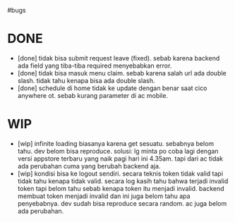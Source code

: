 #bugs
# DONE
- [done] tidak bisa submit request leave (fixed). sebab karena backend ada field yang tiba-tiba required menyebabkan error.
- [done] tidak bisa masuk menu claim. sebab karena salah url ada double slash. tidak tahu kenapa bisa ada double slash.
- [done] schedule di home tidak ke update dengan benar saat cico anywhere ot. sebab kurang parameter di ac mobile.
# WIP
- [wip] infinite loading biasanya karena get sesuatu. sebabnya belom tahu. dev belom bisa reproduce. solusi: lg minta po coba lagi dengan versi appstore terbaru yang naik pagi hari ini 4.35am. tapi dari ac tidak ada perubahan cuma yang berubah backend aja.
- [wip] kondisi bisa ke logout sendiri. secara teknis token tidak valid tapi tidak tahu kenapa tidak valid. secara log kasih tahu bahwa terjadi invalid token tapi belom tahu sebab kenapa token itu menjadi invalid. backend membuat token menjadi invalid dan ini juga belom tahu apa penyebabnya. dev sudah bisa reproduce secara random. ac juga belom ada perubahan.